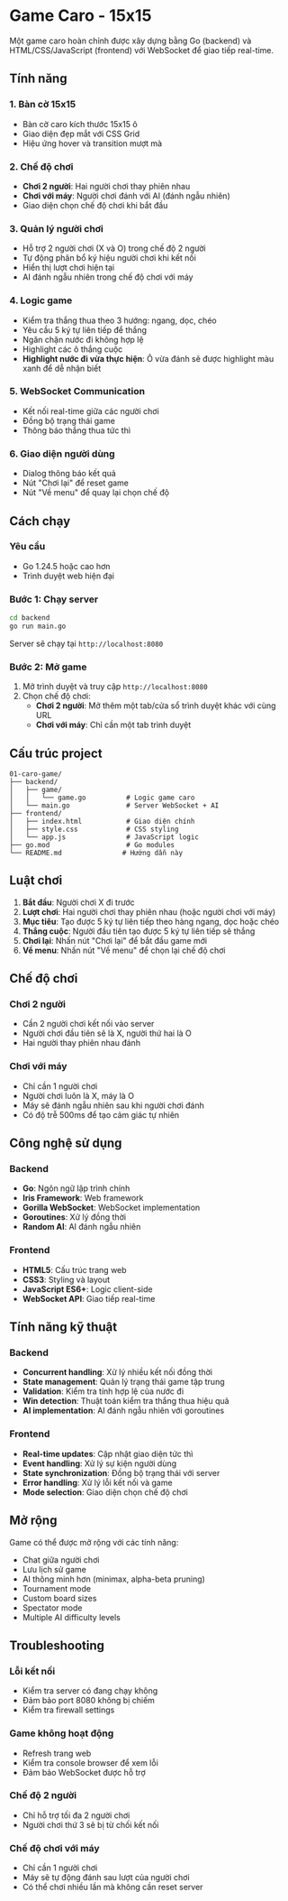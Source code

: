# Game Caro - 15x15



Một game caro hoàn chỉnh được xây dựng bằng Go (backend) và HTML/CSS/JavaScript (frontend) với WebSocket để giao tiếp real-time.

## Tính năng

### 1. Bàn cờ 15x15

- Bàn cờ caro kích thước 15x15 ô
- Giao diện đẹp mắt với CSS Grid
- Hiệu ứng hover và transition mượt mà

### 2. Chế độ chơi

- **Chơi 2 người**: Hai người chơi thay phiên nhau
- **Chơi với máy**: Người chơi đánh với AI (đánh ngẫu nhiên)
- Giao diện chọn chế độ chơi khi bắt đầu

### 3. Quản lý người chơi

- Hỗ trợ 2 người chơi (X và O) trong chế độ 2 người
- Tự động phân bổ ký hiệu người chơi khi kết nối
- Hiển thị lượt chơi hiện tại
- AI đánh ngẫu nhiên trong chế độ chơi với máy

### 4. Logic game

- Kiểm tra thắng thua theo 3 hướng: ngang, dọc, chéo
- Yêu cầu 5 ký tự liên tiếp để thắng
- Ngăn chặn nước đi không hợp lệ
- Highlight các ô thắng cuộc
- **Highlight nước đi vừa thực hiện**: Ô vừa đánh sẽ được highlight màu xanh để dễ nhận biết

### 5. WebSocket Communication

- Kết nối real-time giữa các người chơi
- Đồng bộ trạng thái game
- Thông báo thắng thua tức thì

### 6. Giao diện người dùng

- Dialog thông báo kết quả
- Nút "Chơi lại" để reset game
- Nút "Về menu" để quay lại chọn chế độ


## Cách chạy

### Yêu cầu

- Go 1.24.5 hoặc cao hơn
- Trình duyệt web hiện đại

### Bước 1: Chạy server

```bash
cd backend
go run main.go
```

Server sẽ chạy tại `http://localhost:8080`

### Bước 2: Mở game

1. Mở trình duyệt và truy cập `http://localhost:8080`
2. Chọn chế độ chơi:
   - **Chơi 2 người**: Mở thêm một tab/cửa sổ trình duyệt khác với cùng URL
   - **Chơi với máy**: Chỉ cần một tab trình duyệt

## Cấu trúc project

```
01-caro-game/
├── backend/
│   ├── game/
│   │   └── game.go          # Logic game caro
│   └── main.go              # Server WebSocket + AI
├── frontend/
│   ├── index.html           # Giao diện chính
│   ├── style.css            # CSS styling
│   └── app.js               # JavaScript logic
├── go.mod                   # Go modules
└── README.md               # Hướng dẫn này
```

## Luật chơi

1. **Bắt đầu**: Người chơi X đi trước
2. **Lượt chơi**: Hai người chơi thay phiên nhau (hoặc người chơi với máy)
3. **Mục tiêu**: Tạo được 5 ký tự liên tiếp theo hàng ngang, dọc hoặc chéo
4. **Thắng cuộc**: Người đầu tiên tạo được 5 ký tự liên tiếp sẽ thắng
5. **Chơi lại**: Nhấn nút "Chơi lại" để bắt đầu game mới
6. **Về menu**: Nhấn nút "Về menu" để chọn lại chế độ chơi

## Chế độ chơi

### Chơi 2 người

- Cần 2 người chơi kết nối vào server
- Người chơi đầu tiên sẽ là X, người thứ hai là O
- Hai người thay phiên nhau đánh

### Chơi với máy

- Chỉ cần 1 người chơi
- Người chơi luôn là X, máy là O
- Máy sẽ đánh ngẫu nhiên sau khi người chơi đánh
- Có độ trễ 500ms để tạo cảm giác tự nhiên

## Công nghệ sử dụng

### Backend

- **Go**: Ngôn ngữ lập trình chính
- **Iris Framework**: Web framework
- **Gorilla WebSocket**: WebSocket implementation
- **Goroutines**: Xử lý đồng thời
- **Random AI**: AI đánh ngẫu nhiên

### Frontend

- **HTML5**: Cấu trúc trang web
- **CSS3**: Styling và layout
- **JavaScript ES6+**: Logic client-side
- **WebSocket API**: Giao tiếp real-time

## Tính năng kỹ thuật

### Backend

- **Concurrent handling**: Xử lý nhiều kết nối đồng thời
- **State management**: Quản lý trạng thái game tập trung
- **Validation**: Kiểm tra tính hợp lệ của nước đi
- **Win detection**: Thuật toán kiểm tra thắng thua hiệu quả
- **AI implementation**: AI đánh ngẫu nhiên với goroutines

### Frontend

- **Real-time updates**: Cập nhật giao diện tức thì
- **Event handling**: Xử lý sự kiện người dùng
- **State synchronization**: Đồng bộ trạng thái với server
- **Error handling**: Xử lý lỗi kết nối và game
- **Mode selection**: Giao diện chọn chế độ chơi

## Mở rộng

Game có thể được mở rộng với các tính năng:

- Chat giữa người chơi
- Lưu lịch sử game
- AI thông minh hơn (minimax, alpha-beta pruning)
- Tournament mode
- Custom board sizes
- Spectator mode
- Multiple AI difficulty levels

## Troubleshooting

### Lỗi kết nối

- Kiểm tra server có đang chạy không
- Đảm bảo port 8080 không bị chiếm
- Kiểm tra firewall settings

### Game không hoạt động

- Refresh trang web
- Kiểm tra console browser để xem lỗi
- Đảm bảo WebSocket được hỗ trợ

### Chế độ 2 người

- Chỉ hỗ trợ tối đa 2 người chơi
- Người chơi thứ 3 sẽ bị từ chối kết nối

### Chế độ chơi với máy

- Chỉ cần 1 người chơi
- Máy sẽ tự động đánh sau lượt của người chơi
- Có thể chơi nhiều lần mà không cần reset server
